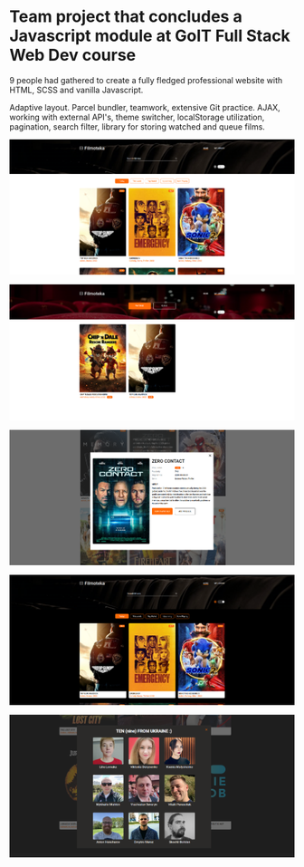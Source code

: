 # Team project that concludes a Javascript module at GoIT Full Stack Web Dev course

9 people had gathered to create a fully fledged professional website with HTML, SCSS and vanilla
Javascript.

Adaptive layout. Parcel bundler, teamwork, extensive Git practice. AJAX, working with external
API's, theme switcher, localStorage utilization, pagination, search filter, library for storing
watched and queue films.

![WebStudio HTML + CSS final project. Presentation](./src/images/presentation/filmoteka01.png)

![WebStudio HTML + CSS final project. Presentation](./src/images/presentation/filmoteka02.png)

![WebStudio HTML + CSS final project. Presentation](./src/images/presentation/filmoteka03.png)

![WebStudio HTML + CSS final project. Presentation](./src/images/presentation/filmoteka04.png)

![WebStudio HTML + CSS final project. Presentation](./src/images/presentation/filmoteka05.png)
